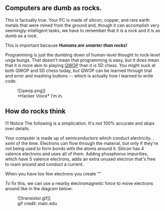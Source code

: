 ## Computers are dumb as rocks.

This is factually true. Your PC is made of silicon, copper, and rare earth metals that were mined from the ground and, though it can accomplish very seemingly-intelligent tasks, we have to remember that it is a rock and it is as dumb as a rock.

This is important because _**Humans are smarter than rocks!**_

Programming is just the dumbing down of human-level thought to rock-level unga bunga. That doesn't mean that programming is easy, but it does mean that it is more akin to playing [QWOP](http://www.foddy.net/Athletics.html) than it is 5D chess. You might suck at both QWOP and 5D chess today, but QWOP can be  learned through trial and error and mashing buttons -- which is actually how I learned to write code.

<figure markdown>
	![[qwop.png]]
  <figcaption>*Hacker Voice* I'm in.</figcaption>
</figure>

## How do rocks think

!!! Notice
	The following is a simplication. It's not 100% accurate and skips over details.

Your computer is made up of semiconductors which conduct electricity... *semi* of the time. Electrons can flow through the material, but only if they're not being used to form bonds with the atoms around it. Silicon has 4 valence electrons and uses all of them. Adding phosphorus impurities, which have 5 valence electrons, adds an extra unused electron that's free to roam around and conduct a current.

When you have too few electrons you create ""

To fix this, we can use a nearby electromagnetic force to move electrons around like in the diagram below: 

<figure markdown>
	![[transistor.gif]]
  <figcaption>gif credit: matc.edu </figcaption>
</figure>
